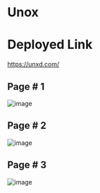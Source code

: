 # Unox

# Deployed Link
https://unxd.com/
## Page # 1
![image](https://user-images.githubusercontent.com/54173716/218244084-4589d4fe-8067-4d5a-94f9-6561cbc2bdcf.png)
## Page # 2
![image](https://user-images.githubusercontent.com/54173716/218244103-8dfb340f-3e5f-4558-894d-3aedb2463ddd.png)
## Page # 3
![image](https://user-images.githubusercontent.com/54173716/218244143-1f94b2df-4944-4523-9571-2d30275959fd.png)
